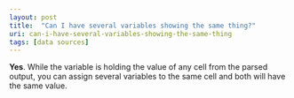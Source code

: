 ```yaml
---
layout: post
title:  "Can I have several variables showing the same thing?"
uri: can-i-have-several-variables-showing-the-same-thing
tags: [data sources]
---
```


<p>
    <strong>Yes</strong>. While the variable is holding the value of any cell from the parsed output, you can assign several variables to the same cell and both will have the same value.
</p>

<!--more-->

